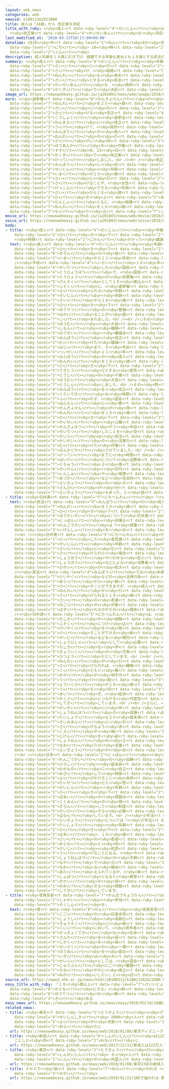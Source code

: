 ```yaml
---
layout: web_news
categories: web
newsid: k10011362621000
title: 成人は「18歳」から 改正案を決定
title_with_ruby: <ruby>成人<rt data-ruby-level="4">せいじん</rt></ruby>は「18<ruby>歳<rt data-ruby-level="7">さい</rt></ruby>」から
  <ruby>改正案<rt data-ruby-level="4">かいせいあん</rt></ruby>を<ruby>決定<rt data-ruby-level="3">けってい</rt></ruby>
last_modified_at: '2018-03-13T10:17:00+09:00'
datetime: 2018<ruby>年<rt data-ruby-level="1">ねん</rt></ruby>03<ruby>月<rt data-ruby-level="1">がつ</rt></ruby>13<ruby>日<rt
  data-ruby-level="1">にち</rt></ruby> 10<ruby>時<rt data-ruby-level="2">じ</rt></ruby>17<ruby>分<rt
  data-ruby-level="2">ふん</rt></ruby>
description: 成人年齢を１８歳に引き下げ、結婚できる年齢も男女とも１８歳とする民法の改正案を、政府が閣議で決定しました。
summary: <ruby>成人<rt data-ruby-level="4">せいじん</rt></ruby><ruby>年齢<rt data-ruby-level="7">ねんれい</rt></ruby>を１８<ruby>歳<rt
  data-ruby-level="7">さい</rt></ruby>に<ruby>引<rt data-ruby-level="2">ひ</rt></ruby>き<ruby>下<rt
  data-ruby-level="2">さ</rt></ruby>げ、<ruby>結婚<rt data-ruby-level="7">けっこん</rt></ruby>できる<ruby>年齢<rt
  data-ruby-level="7">ねんれい</rt></ruby>も<ruby>男女<rt data-ruby-level="1">だんじょ</rt></ruby>とも１８<ruby>歳<rt
  data-ruby-level="7">さい</rt></ruby>とする<ruby>民法<rt data-ruby-level="4">みんぽう</rt></ruby>の<ruby>改正案<rt
  data-ruby-level="4">かいせいあん</rt></ruby>を、<ruby>政府<rt data-ruby-level="5">せいふ</rt></ruby>が<ruby>閣議<rt
  data-ruby-level="6">かくぎ</rt></ruby>で<ruby>決定<rt data-ruby-level="3">けってい</rt></ruby>しました。
image_url: https://newswebeasy.github.io/ja201803/news/web/image/2018/03/13/K10011362621_1803131004_1803131017_01_02.jpg
more: <ruby>選挙権<rt data-ruby-level="6">せんきょけん</rt></ruby>が<ruby>得<rt data-ruby-level="4">え</rt></ruby>られる<ruby>年齢<rt
  data-ruby-level="7">ねんれい</rt></ruby>を２０<ruby>歳<rt data-ruby-level="7">さい</rt></ruby>から１８<ruby>歳<rt
  data-ruby-level="7">さい</rt></ruby>に<ruby>引<rt data-ruby-level="2">ひ</rt></ruby>き<ruby>下<rt
  data-ruby-level="2">さ</rt></ruby>げる<ruby>改正<rt data-ruby-level="4">かいせい</rt></ruby><ruby>公職<rt
  data-ruby-level="5">こうしょく</rt></ruby><ruby>選挙法<rt data-ruby-level="4">せんきょほう</rt></ruby>が、３<ruby>年前<rt
  data-ruby-level="2">ねんまえ</rt></ruby>に<ruby>成立<rt data-ruby-level="4">せいりつ</rt></ruby>したことなどを<ruby>受<rt
  data-ruby-level="3">う</rt></ruby>けて、<ruby>政府<rt data-ruby-level="5">せいふ</rt></ruby>は、<ruby>民法<rt
  data-ruby-level="4">みんぽう</rt></ruby>の<ruby>成人<rt data-ruby-level="4">せいじん</rt></ruby><ruby>年齢<rt
  data-ruby-level="7">ねんれい</rt></ruby>の<ruby>引<rt data-ruby-level="2">ひ</rt></ruby>き<ruby>下<rt
  data-ruby-level="2">さ</rt></ruby>げに<ruby>向<rt data-ruby-level="3">む</rt></ruby>けて<ruby>法案化<rt
  data-ruby-level="4">ほうあんか</rt></ruby>の<ruby>作業<rt data-ruby-level="3">さぎょう</rt></ruby>を<ruby>進<rt
  data-ruby-level="3">すす</rt></ruby>め、13<ruby>日<rt data-ruby-level="1">にち</rt></ruby>の<ruby>閣議<rt
  data-ruby-level="6">かくぎ</rt></ruby>で<ruby>改正案<rt data-ruby-level="4">かいせいあん</rt></ruby>を<ruby>決定<rt
  data-ruby-level="3">けってい</rt></ruby>しました。<br /><br /><ruby>改正案<rt data-ruby-level="4">かいせいあん</rt></ruby>では、<ruby>民法<rt
  data-ruby-level="4">みんぽう</rt></ruby>に<ruby>定<rt data-ruby-level="3">さだ</rt></ruby>められている<ruby>成人<rt
  data-ruby-level="4">せいじん</rt></ruby><ruby>年齢<rt data-ruby-level="7">ねんれい</rt></ruby>を<ruby>今<rt
  data-ruby-level="2">いま</rt></ruby>の２０<ruby>歳<rt data-ruby-level="7">さい</rt></ruby>から１８<ruby>歳<rt
  data-ruby-level="7">さい</rt></ruby>に<ruby>引<rt data-ruby-level="2">ひ</rt></ruby>き<ruby>下<rt
  data-ruby-level="2">さ</rt></ruby>げることや、<ruby>女性<rt data-ruby-level="5">じょせい</rt></ruby>が<ruby>結婚<rt
  data-ruby-level="7">けっこん</rt></ruby>できる<ruby>年齢<rt data-ruby-level="7">ねんれい</rt></ruby>を１６<ruby>歳<rt
  data-ruby-level="7">さい</rt></ruby>から１８<ruby>歳<rt data-ruby-level="7">さい</rt></ruby>に<ruby>引<rt
  data-ruby-level="2">ひ</rt></ruby>き<ruby>上<rt data-ruby-level="2">あ</rt></ruby>げて、<ruby>男女<rt
  data-ruby-level="1">だんじょ</rt></ruby>ともに、<ruby>結婚<rt data-ruby-level="7">けっこん</rt></ruby>できる<ruby>年齢<rt
  data-ruby-level="7">ねんれい</rt></ruby>を１８<ruby>歳<rt data-ruby-level="7">さい</rt></ruby>とすることが<ruby>盛<rt
  data-ruby-level="7">も</rt></ruby>り<ruby>込<rt data-ruby-level="7">こ</rt></ruby>まれています。
movie_url: https://newswebeasy.github.io/ja201803/news/web/movie/2018/03/13/k10011362621_201803131211_201803131212.mp4
voice_url: https://newswebeasy.github.io/ja201803/news/web/voice/2018/03/13/k10011362621_201803131211_201803131212.mp3
body:
- title: <ruby>成人<rt data-ruby-level="4">せいじん</rt></ruby><ruby>年齢<rt data-ruby-level="7">ねんれい</rt></ruby><ruby>引<rt
    data-ruby-level="2">ひ</rt></ruby>き<ruby>下<rt data-ruby-level="2">さ</rt></ruby>げ
    <ruby>時間<rt data-ruby-level="2">じかん</rt></ruby>かかった<ruby>議論<rt data-ruby-level="6">ぎろん</rt></ruby>
  text: <ruby>成人<rt data-ruby-level="4">せいじん</rt></ruby><ruby>年齢<rt data-ruby-level="7">ねんれい</rt></ruby><ruby>引<rt
    data-ruby-level="2">ひ</rt></ruby>き<ruby>下<rt data-ruby-level="2">さ</rt></ruby>げの<ruby>議論<rt
    data-ruby-level="6">ぎろん</rt></ruby>の<ruby>始<rt data-ruby-level="3">はじ</rt></ruby>まりは<ruby>今<rt
    data-ruby-level="2">いま</rt></ruby>から１１<ruby>年前<rt data-ruby-level="2">ねんまえ</rt></ruby>にさかのぼります。<br
    /><ruby>平成<rt data-ruby-level="4">へいせい</rt></ruby>１９<ruby>年<rt data-ruby-level="1">ねん</rt></ruby>に<ruby>成立<rt
    data-ruby-level="4">せいりつ</rt></ruby>した<ruby>国民<rt data-ruby-level="4">こくみん</rt></ruby><ruby>投票法<rt
    data-ruby-level="4">とうひょうほう</rt></ruby>で、<ruby>国民<rt data-ruby-level="4">こくみん</rt></ruby><ruby>投票<rt
    data-ruby-level="4">とうひょう</rt></ruby>の<ruby>投票権<rt data-ruby-level="6">とうひょうけん</rt></ruby>を<ruby>原則<rt
    data-ruby-level="5">げんそく</rt></ruby>として１８<ruby>歳以上<rt data-ruby-level="7">さいいじょう</rt></ruby>としたうえで、<ruby>付則<rt
    data-ruby-level="5">ふそく</rt></ruby>に、<ruby>選挙権<rt data-ruby-level="6">せんきょけん</rt></ruby>が<ruby>得<rt
    data-ruby-level="4">え</rt></ruby>られる<ruby>年齢<rt data-ruby-level="7">ねんれい</rt></ruby>や<ruby>成人<rt
    data-ruby-level="4">せいじん</rt></ruby><ruby>年齢<rt data-ruby-level="7">ねんれい</rt></ruby>を２０<ruby>歳<rt
    data-ruby-level="7">さい</rt></ruby>から１８<ruby>歳<rt data-ruby-level="7">さい</rt></ruby>に<ruby>引<rt
    data-ruby-level="2">ひ</rt></ruby>き<ruby>下<rt data-ruby-level="2">さ</rt></ruby>げるよう<ruby>法律<rt
    data-ruby-level="6">ほうりつ</rt></ruby>の<ruby>整備<rt data-ruby-level="5">せいび</rt></ruby>を<ruby>図<rt
    data-ruby-level="7">はか</rt></ruby>ることが<ruby>盛<rt data-ruby-level="7">も</rt></ruby>り<ruby>込<rt
    data-ruby-level="7">こ</rt></ruby>まれました。<br /><br />これを<ruby>受<rt data-ruby-level="3">う</rt></ruby>けて<ruby>法務<rt
    data-ruby-level="5">ほうむ</rt></ruby><ruby>大臣<rt data-ruby-level="4">だいじん</rt></ruby>の<ruby>諮問<rt
    data-ruby-level="7">しもん</rt></ruby><ruby>機関<rt data-ruby-level="4">きかん</rt></ruby>である<ruby>法制<rt
    data-ruby-level="5">ほうせい</rt></ruby><ruby>審議会<rt data-ruby-level="7">しんぎかい</rt></ruby>で<ruby>民法<rt
    data-ruby-level="4">みんぽう</rt></ruby><ruby>改正<rt data-ruby-level="4">かいせい</rt></ruby>に<ruby>向<rt
    data-ruby-level="3">む</rt></ruby>けた<ruby>議論<rt data-ruby-level="6">ぎろん</rt></ruby>が<ruby>始<rt
    data-ruby-level="3">はじ</rt></ruby>まり、９<ruby>年前<rt data-ruby-level="2">ねんまえ</rt></ruby>の<ruby>平成<rt
    data-ruby-level="4">へいせい</rt></ruby>２１<ruby>年<rt data-ruby-level="1">ねん</rt></ruby>、<ruby>民法<rt
    data-ruby-level="4">みんぽう</rt></ruby>の<ruby>成人<rt data-ruby-level="4">せいじん</rt></ruby><ruby>年齢<rt
    data-ruby-level="7">ねんれい</rt></ruby>を１８<ruby>歳<rt data-ruby-level="7">さい</rt></ruby>に<ruby>引<rt
    data-ruby-level="2">ひ</rt></ruby>き<ruby>下<rt data-ruby-level="2">さ</rt></ruby>げるのが<ruby>適当<rt
    data-ruby-level="5">てきとう</rt></ruby>だとする<ruby>意見<rt data-ruby-level="3">いけん</rt></ruby>をまとめ、<ruby>当時<rt
    data-ruby-level="2">とうじ</rt></ruby>の<ruby>千葉<rt data-ruby-level="3">ちば</rt></ruby><ruby>法務<rt
    data-ruby-level="5">ほうむ</rt></ruby><ruby>大臣<rt data-ruby-level="4">だいじん</rt></ruby>に<ruby>答申<rt
    data-ruby-level="7">とうしん</rt></ruby>しました。<br />その<ruby>際<rt data-ruby-level="5">さい</rt></ruby>、<ruby>民法<rt
    data-ruby-level="4">みんぽう</rt></ruby>を<ruby>改正<rt data-ruby-level="4">かいせい</rt></ruby>する<ruby>具体的<rt
    data-ruby-level="4">ぐたいてき</rt></ruby>な<ruby>時期<rt data-ruby-level="3">じき</rt></ruby>には<ruby>触<rt
    data-ruby-level="7">ふ</rt></ruby>れず、<ruby>国会<rt data-ruby-level="2">こっかい</rt></ruby>の<ruby>判断<rt
    data-ruby-level="5">はんだん</rt></ruby>に<ruby>委<rt data-ruby-level="8">ゆだ</rt></ruby>ねるとされていましたが、<ruby>選挙権<rt
    data-ruby-level="6">せんきょけん</rt></ruby>が<ruby>得<rt data-ruby-level="4">え</rt></ruby>られる<ruby>年齢<rt
    data-ruby-level="7">ねんれい</rt></ruby>を１８<ruby>歳<rt data-ruby-level="7">さい</rt></ruby>に<ruby>引<rt
    data-ruby-level="2">ひ</rt></ruby>き<ruby>下<rt data-ruby-level="2">さ</rt></ruby>げる<ruby>改正<rt
    data-ruby-level="4">かいせい</rt></ruby><ruby>公職<rt data-ruby-level="5">こうしょく</rt></ruby><ruby>選挙法<rt
    data-ruby-level="4">せんきょほう</rt></ruby>が３<ruby>年前<rt data-ruby-level="2">ねんまえ</rt></ruby>に<ruby>成立<rt
    data-ruby-level="4">せいりつ</rt></ruby>したことを<ruby>受<rt data-ruby-level="3">う</rt></ruby>け、<ruby>政府<rt
    data-ruby-level="5">せいふ</rt></ruby>は<ruby>民法<rt data-ruby-level="4">みんぽう</rt></ruby><ruby>改正<rt
    data-ruby-level="4">かいせい</rt></ruby>の<ruby>法案化<rt data-ruby-level="4">ほうあんか</rt></ruby>に<ruby>向<rt
    data-ruby-level="3">む</rt></ruby>けた<ruby>作業<rt data-ruby-level="3">さぎょう</rt></ruby>を<ruby>本格化<rt
    data-ruby-level="5">ほんかくか</rt></ruby>させていました。<br /><br /><ruby>閣議<rt data-ruby-level="6">かくぎ</rt></ruby><ruby>決定<rt
    data-ruby-level="3">けってい</rt></ruby>までに<ruby>時間<rt data-ruby-level="2">じかん</rt></ruby>がかかった<ruby>背景<rt
    data-ruby-level="6">はいけい</rt></ruby>について<ruby>法務省<rt data-ruby-level="5">ほうむしょう</rt></ruby>は、<ruby>途中<rt
    data-ruby-level="7">とちゅう</rt></ruby>２<ruby>度<rt data-ruby-level="3">ど</rt></ruby>の<ruby>政権<rt
    data-ruby-level="6">せいけん</rt></ruby><ruby>交代<rt data-ruby-level="3">こうたい</rt></ruby>があったことや、<ruby>飲酒<rt
    data-ruby-level="3">いんしゅ</rt></ruby>や<ruby>喫煙<rt data-ruby-level="7">きつえん</rt></ruby>の<ruby>扱<rt
    data-ruby-level="7">あつか</rt></ruby>いなど<ruby>社会的<rt data-ruby-level="4">しゃかいてき</rt></ruby>に<ruby>影響<rt
    data-ruby-level="7">えいきょう</rt></ruby>の<ruby>大<rt data-ruby-level="1">おお</rt></ruby>きいテーマをめぐり<ruby>賛否<rt
    data-ruby-level="6">さんぴ</rt></ruby>が<ruby>分<rt data-ruby-level="2">わ</rt></ruby>かれていたことなどの<ruby>影響<rt
    data-ruby-level="7">えいきょう</rt></ruby>もあった、と<ruby>話<rt data-ruby-level="2">はな</rt></ruby>しています。
- title: <ruby>日弁連<rt data-ruby-level="5">にちべんれん</rt></ruby>「<ruby>慎重<rt data-ruby-level="7">しんちょう</rt></ruby>であるべき」
  text: <ruby>民法<rt data-ruby-level="4">みんぽう</rt></ruby>の<ruby>成人<rt data-ruby-level="4">せいじん</rt></ruby><ruby>年齢<rt
    data-ruby-level="7">ねんれい</rt></ruby>を１８<ruby>歳<rt data-ruby-level="7">さい</rt></ruby>に<ruby>引<rt
    data-ruby-level="2">ひ</rt></ruby>き<ruby>下<rt data-ruby-level="2">さ</rt></ruby>げる<ruby>法改正<rt
    data-ruby-level="4">ほうかいせい</rt></ruby>について<ruby>日弁連<rt data-ruby-level="5">にちべんれん</rt></ruby>・<ruby>日本<rt
    data-ruby-level="1">にっぽん</rt></ruby><ruby>弁護士<rt data-ruby-level="5">べんごし</rt></ruby><ruby>連合会<rt
    data-ruby-level="4">れんごうかい</rt></ruby>は「<ruby>慎重<rt data-ruby-level="7">しんちょう</rt></ruby>であるべき」という<ruby>意見書<rt
    data-ruby-level="3">いけんしょ</rt></ruby>を<ruby>出<rt data-ruby-level="1">だ</rt></ruby>しています。<br
    /><br /><ruby>日弁連<rt data-ruby-level="5">にちべんれん</rt></ruby>が<ruby>去年<rt data-ruby-level="3">きょねん</rt></ruby>とおととしに<ruby>出<rt
    data-ruby-level="1">だ</rt></ruby>した<ruby>意見書<rt data-ruby-level="3">いけんしょ</rt></ruby>では、<ruby>成人<rt
    data-ruby-level="4">せいじん</rt></ruby><ruby>年齢<rt data-ruby-level="7">ねんれい</rt></ruby>が１８<ruby>歳<rt
    data-ruby-level="7">さい</rt></ruby>に<ruby>引<rt data-ruby-level="2">ひ</rt></ruby>き<ruby>下<rt
    data-ruby-level="2">さ</rt></ruby>げられた<ruby>場合<rt data-ruby-level="2">ばあい</rt></ruby>、マルチ<ruby>商法<rt
    data-ruby-level="4">しょうほう</rt></ruby>やいわゆる<ruby>恋人<rt data-ruby-level="7">こいびと</rt></ruby><ruby>商法<rt
    data-ruby-level="4">しょうほう</rt></ruby>などによる<ruby>消費者<rt data-ruby-level="4">しょうひしゃ</rt></ruby><ruby>被害<rt
    data-ruby-level="7">ひがい</rt></ruby>が<ruby>拡大<rt data-ruby-level="6">かくだい</rt></ruby>するおそれがある、としています。<br
    /><ruby>民法<rt data-ruby-level="4">みんぽう</rt></ruby>では<ruby>未成年者<rt data-ruby-level="4">みせいねんしゃ</rt></ruby>が<ruby>契約<rt
    data-ruby-level="7">けいやく</rt></ruby>などの<ruby>法律行為<rt data-ruby-level="7">ほうりつこうい</rt></ruby>をしても<ruby>後<rt
    data-ruby-level="2">あと</rt></ruby>から<ruby>取<rt data-ruby-level="3">と</rt></ruby>り<ruby>消<rt
    data-ruby-level="3">け</rt></ruby>すことができますが、<ruby>成人<rt data-ruby-level="4">せいじん</rt></ruby><ruby>年齢<rt
    data-ruby-level="7">ねんれい</rt></ruby>が<ruby>引<rt data-ruby-level="2">ひ</rt></ruby>き<ruby>下<rt
    data-ruby-level="2">さ</rt></ruby>げられると１８<ruby>歳<rt data-ruby-level="7">さい</rt></ruby>と１９<ruby>歳<rt
    data-ruby-level="7">さい</rt></ruby>の<ruby>若者<rt data-ruby-level="6">わかもの</rt></ruby>が<ruby>保護<rt
    data-ruby-level="5">ほご</rt></ruby>の<ruby>対象<rt data-ruby-level="4">たいしょう</rt></ruby>から<ruby>外<rt
    data-ruby-level="2">はず</rt></ruby>れるのがその<ruby>理由<rt data-ruby-level="3">りゆう</rt></ruby>です。<br
    /><ruby>日弁連<rt data-ruby-level="5">にちべんれん</rt></ruby>は、<ruby>若者<rt data-ruby-level="6">わかもの</rt></ruby>の<ruby>知識<rt
    data-ruby-level="5">ちしき</rt></ruby>や<ruby>経験<rt data-ruby-level="5">けいけん</rt></ruby>の<ruby>不足<rt
    data-ruby-level="4">ふそく</rt></ruby>につけ<ruby>込<rt data-ruby-level="7">こ</rt></ruby>むような<ruby>契約<rt
    data-ruby-level="7">けいやく</rt></ruby>を<ruby>取<rt data-ruby-level="3">と</rt></ruby>り<ruby>消<rt
    data-ruby-level="3">け</rt></ruby>すことができる<ruby>新<rt data-ruby-level="2">あら</rt></ruby>たな<ruby>制度<rt
    data-ruby-level="5">せいど</rt></ruby>などを<ruby>検討<rt data-ruby-level="6">けんとう</rt></ruby>することや、<ruby>消費者<rt
    data-ruby-level="4">しょうひしゃ</rt></ruby>として<ruby>必要<rt data-ruby-level="4">ひつよう</rt></ruby>な<ruby>知識<rt
    data-ruby-level="5">ちしき</rt></ruby>を<ruby>学<rt data-ruby-level="1">まな</rt></ruby>んでもらう<ruby>教育<rt
    data-ruby-level="3">きょういく</rt></ruby>の<ruby>充実<rt data-ruby-level="7">じゅうじつ</rt></ruby>が<ruby>必要<rt
    data-ruby-level="4">ひつよう</rt></ruby>だとしています。<br /><br /><ruby>成人<rt data-ruby-level="4">せいじん</rt></ruby><ruby>年齢<rt
    data-ruby-level="7">ねんれい</rt></ruby>が<ruby>引<rt data-ruby-level="2">ひ</rt></ruby>き<ruby>下<rt
    data-ruby-level="2">さ</rt></ruby>げられれば、<ruby>離婚<rt data-ruby-level="7">りこん</rt></ruby>して<ruby>子<rt
    data-ruby-level="1">こ</rt></ruby>どもと<ruby>暮<rt data-ruby-level="6">く</rt></ruby>らす<ruby>親<rt
    data-ruby-level="2">おや</rt></ruby>が<ruby>相手方<rt data-ruby-level="3">あいてかた</rt></ruby>から<ruby>受<rt
    data-ruby-level="3">う</rt></ruby>け<ruby>取<rt data-ruby-level="3">と</rt></ruby>る<ruby>養育費<rt
    data-ruby-level="4">よういくひ</rt></ruby>が１８<ruby>歳<rt data-ruby-level="7">さい</rt></ruby>で<ruby>打<rt
    data-ruby-level="3">う</rt></ruby>ち<ruby>切<rt data-ruby-level="3">き</rt></ruby>られるケースが<ruby>相次<rt
    data-ruby-level="3">あいつ</rt></ruby>ぎ、<ruby>経済<rt data-ruby-level="6">けいざい</rt></ruby><ruby>格差<rt
    data-ruby-level="5">かくさ</rt></ruby>につながる<ruby>可能性<rt data-ruby-level="5">かのうせい</rt></ruby>があるということも<ruby>指摘<rt
    data-ruby-level="7">してき</rt></ruby>しています。<br /><br />さらに、<ruby>民法<rt data-ruby-level="4">みんぽう</rt></ruby>の<ruby>改正<rt
    data-ruby-level="4">かいせい</rt></ruby>に<ruby>伴<rt data-ruby-level="7">ともな</rt></ruby>って<ruby>少年法<rt
    data-ruby-level="4">しょうねんほう</rt></ruby>の<ruby>保護<rt data-ruby-level="5">ほご</rt></ruby>の<ruby>対象<rt
    data-ruby-level="4">たいしょう</rt></ruby>も２０<ruby>歳未満<rt data-ruby-level="7">さいみまん</rt></ruby>から１８<ruby>歳未満<rt
    data-ruby-level="7">さいみまん</rt></ruby>に<ruby>引<rt data-ruby-level="2">ひ</rt></ruby>き<ruby>下<rt
    data-ruby-level="2">さ</rt></ruby>げるよう<ruby>求<rt data-ruby-level="4">もと</rt></ruby>める<ruby>声<rt
    data-ruby-level="2">こえ</rt></ruby>が<ruby>強<rt data-ruby-level="2">つよ</rt></ruby>まり、<ruby>事件<rt
    data-ruby-level="5">じけん</rt></ruby>を<ruby>起<rt data-ruby-level="3">お</rt></ruby>こした<ruby>少年<rt
    data-ruby-level="2">しょうねん</rt></ruby>の<ruby>立<rt data-ruby-level="2">た</rt></ruby>ち<ruby>直<rt
    data-ruby-level="2">なお</rt></ruby>りの<ruby>支援<rt data-ruby-level="7">しえん</rt></ruby>に<ruby>影響<rt
    data-ruby-level="7">えいきょう</rt></ruby>が<ruby>出<rt data-ruby-level="1">で</rt></ruby>るおそれもあるとしています。<br
    /><br /><ruby>日本<rt data-ruby-level="1">にっぽん</rt></ruby><ruby>弁護士<rt data-ruby-level="5">べんごし</rt></ruby><ruby>連合会<rt
    data-ruby-level="4">れんごうかい</rt></ruby>の<ruby>加藤<rt data-ruby-level="7">かとう</rt></ruby><ruby>裕<rt
    data-ruby-level="8">ひろし</rt></ruby><ruby>副会長<rt data-ruby-level="4">ふくかいちょう</rt></ruby>は「<ruby>若者<rt
    data-ruby-level="6">わかもの</rt></ruby>に<ruby>自立<rt data-ruby-level="2">じりつ</rt></ruby>を<ruby>目指<rt
    data-ruby-level="3">めざ</rt></ruby>して<ruby>頑張<rt data-ruby-level="7">がんば</rt></ruby>るよう<ruby>呼<rt
    data-ruby-level="6">よ</rt></ruby>びかけること<ruby>自体<rt data-ruby-level="2">じたい</rt></ruby>は<ruby>大切<rt
    data-ruby-level="2">たいせつ</rt></ruby>だと<ruby>思<rt data-ruby-level="2">おも</rt></ruby>うが、<ruby>成人<rt
    data-ruby-level="4">せいじん</rt></ruby><ruby>年齢<rt data-ruby-level="7">ねんれい</rt></ruby>を<ruby>引<rt
    data-ruby-level="2">ひ</rt></ruby>き<ruby>下<rt data-ruby-level="2">さ</rt></ruby>げた<ruby>場合<rt
    data-ruby-level="2">ばあい</rt></ruby>の<ruby>問題点<rt data-ruby-level="3">もんだいてん</rt></ruby>について、<ruby>国民<rt
    data-ruby-level="4">こくみん</rt></ruby>の<ruby>間<rt data-ruby-level="2">あいだ</rt></ruby>でもっと<ruby>議論<rt
    data-ruby-level="6">ぎろん</rt></ruby>して<ruby>制度<rt data-ruby-level="5">せいど</rt></ruby>を<ruby>整備<rt
    data-ruby-level="5">せいび</rt></ruby>する<ruby>必要<rt data-ruby-level="4">ひつよう</rt></ruby>がある」と<ruby>話<rt
    data-ruby-level="2">はな</rt></ruby>しています。<br /><ruby>少年法<rt data-ruby-level="4">しょうねんほう</rt></ruby>への<ruby>影響<rt
    data-ruby-level="7">えいきょう</rt></ruby>については「<ruby>少年法<rt data-ruby-level="4">しょうねんほう</rt></ruby>の<ruby>対象<rt
    data-ruby-level="4">たいしょう</rt></ruby><ruby>年齢<rt data-ruby-level="7">ねんれい</rt></ruby>が<ruby>引<rt
    data-ruby-level="2">ひ</rt></ruby>き<ruby>下<rt data-ruby-level="2">さ</rt></ruby>げられた<ruby>場合<rt
    data-ruby-level="2">ばあい</rt></ruby>、１８<ruby>歳<rt data-ruby-level="7">さい</rt></ruby>と１９<ruby>歳<rt
    data-ruby-level="7">さい</rt></ruby>の<ruby>若者<rt data-ruby-level="6">わかもの</rt></ruby>が<ruby>大人<rt
    data-ruby-level="8">おとな</rt></ruby>と<ruby>同<rt data-ruby-level="2">おな</rt></ruby>じ<ruby>刑事<rt
    data-ruby-level="7">けいじ</rt></ruby><ruby>処罰<rt data-ruby-level="7">しょばつ</rt></ruby>を<ruby>受<rt
    data-ruby-level="3">う</rt></ruby>けることになる。<ruby>今<rt data-ruby-level="2">いま</rt></ruby>は<ruby>少年法<rt
    data-ruby-level="4">しょうねんほう</rt></ruby>の<ruby>手続<rt data-ruby-level="4">てつづ</rt></ruby>きの<ruby>中<rt
    data-ruby-level="1">なか</rt></ruby>で<ruby>立<rt data-ruby-level="2">た</rt></ruby>ち<ruby>直<rt
    data-ruby-level="2">なお</rt></ruby>る<ruby>機会<rt data-ruby-level="4">きかい</rt></ruby>が<ruby>与<rt
    data-ruby-level="7">あた</rt></ruby>えられているが、<ruby>単<rt data-ruby-level="4">たん</rt></ruby>なる<ruby>処罰<rt
    data-ruby-level="7">しょばつ</rt></ruby>となると<ruby>教育<rt data-ruby-level="3">きょういく</rt></ruby>の<ruby>機会<rt
    data-ruby-level="4">きかい</rt></ruby>が<ruby>得<rt data-ruby-level="4">え</rt></ruby>られなくなり、<ruby>大<rt
    data-ruby-level="1">おお</rt></ruby>きな<ruby>問題<rt data-ruby-level="3">もんだい</rt></ruby>がある」と<ruby>指摘<rt
    data-ruby-level="7">してき</rt></ruby>しています。
- title: <ruby>官房長官<rt data-ruby-level="7">かんぼうちょうかん</rt></ruby>「<ruby>若年者<rt data-ruby-level="7">じゃくねんしゃ</rt></ruby>の<ruby>社会<rt
    data-ruby-level="2">しゃかい</rt></ruby><ruby>参加<rt data-ruby-level="4">さんか</rt></ruby><ruby>促進<rt
    data-ruby-level="7">そくしん</rt></ruby>を」
  text: <ruby>菅<rt data-ruby-level="8">かん</rt></ruby><ruby>官房長官<rt data-ruby-level="7">かんぼうちょうかん</rt></ruby>は<ruby>午後<rt
    data-ruby-level="2">ごご</rt></ruby>の<ruby>記者会見<rt data-ruby-level="3">きしゃかいけん</rt></ruby>で「<ruby>少子<rt
    data-ruby-level="2">しょうし</rt></ruby><ruby>高齢化<rt data-ruby-level="7">こうれいか</rt></ruby>が<ruby>急速<rt
    data-ruby-level="3">きゅうそく</rt></ruby>に<ruby>進<rt data-ruby-level="3">すす</rt></ruby>むわが<ruby>国<rt
    data-ruby-level="2">くに</rt></ruby>において、<ruby>若年者<rt data-ruby-level="7">じゃくねんしゃ</rt></ruby>の<ruby>積極的<rt
    data-ruby-level="4">せっきょくてき</rt></ruby>な<ruby>社会<rt data-ruby-level="2">しゃかい</rt></ruby><ruby>参加<rt
    data-ruby-level="4">さんか</rt></ruby>を<ruby>促<rt data-ruby-level="7">うなが</rt></ruby>し、その<ruby>自覚<rt
    data-ruby-level="4">じかく</rt></ruby>を<ruby>高<rt data-ruby-level="2">たか</rt></ruby>めるという<ruby>政策<rt
    data-ruby-level="6">せいさく</rt></ruby>の<ruby>一環<rt data-ruby-level="7">いっかん</rt></ruby>として、この<ruby>法案<rt
    data-ruby-level="4">ほうあん</rt></ruby>を<ruby>提出<rt data-ruby-level="5">ていしゅつ</rt></ruby>する<ruby>意義<rt
    data-ruby-level="5">いぎ</rt></ruby>は<ruby>大<rt data-ruby-level="1">おお</rt></ruby>きい。<ruby>政府<rt
    data-ruby-level="5">せいふ</rt></ruby>としては、<ruby>国会<rt data-ruby-level="2">こっかい</rt></ruby>において<ruby>十分<rt
    data-ruby-level="2">じゅうぶん</rt></ruby>にご<ruby>審議<rt data-ruby-level="7">しんぎ</rt></ruby>いただいたうえで、できるかぎり<ruby>速<rt
    data-ruby-level="7">すみ</rt></ruby>やかに<ruby>成立<rt data-ruby-level="4">せいりつ</rt></ruby>をお<ruby>願<rt
    data-ruby-level="4">ねが</rt></ruby>いしたい」と<ruby>述<rt data-ruby-level="5">の</rt></ruby>べました。
source_url: https://www3.nhk.or.jp/news/html/20180313/k10011362621000.html
easy_title_with_ruby: 「１８<ruby>歳以上<rt data-ruby-level="7">さいいじょう</rt></ruby>を<ruby>大人<rt
  data-ruby-level="8">おとな</rt></ruby>にする」<ruby>新<rt data-ruby-level="2">あたら</rt></ruby>しい<ruby>法律<rt
  data-ruby-level="6">ほうりつ</rt></ruby>の<ruby>案<rt data-ruby-level="4">あん</rt></ruby>を<ruby>決<rt
  data-ruby-level="3">き</rt></ruby>める
easy_news_url: https://newswebeasy.github.io/news/easy/2018/03/14/18歳以上を大人にする新しい法律の案を決める
related_news:
- title: <ruby>東京<rt data-ruby-level="2">とうきょう</rt></ruby><ruby>ディズニーランド<rt data-ruby-level="2">でぃずにーらんど</rt></ruby>で<ruby>成人式<rt
    data-ruby-level="4">せいじんしき</rt></ruby> 2000<ruby>人<rt data-ruby-level="1">にん</rt></ruby><ruby>余<rt
    data-ruby-level="5">よ</rt></ruby>が<ruby>決意<rt data-ruby-level="3">けつい</rt></ruby><ruby>新<rt
    data-ruby-level="2">あら</rt></ruby>たに
  url: https://newswebeasy.github.io/news/web/2018/01/08/東京ディズニーランドで成人式-2000人余が決意新たに
- title: <ruby>新成人<rt data-ruby-level="4">しんせいじん</rt></ruby>は123<ruby>万人<rt data-ruby-level="2">まんにん</rt></ruby>
    ことしと<ruby>同<rt data-ruby-level="2">おな</rt></ruby>じ
  url: https://newswebeasy.github.io/news/web/2017/12/31/新成人は123万人-ことしと同じ
- title: <ruby>東京<rt data-ruby-level="2">とうきょう</rt></ruby>23<ruby>区<rt data-ruby-level="3">く</rt></ruby>の<ruby>新成人<rt
    data-ruby-level="4">しんせいじん</rt></ruby> ８<ruby>人<rt data-ruby-level="1">にん</rt></ruby>に１<ruby>人<rt
    data-ruby-level="1">にん</rt></ruby>が<ruby>外国人<rt data-ruby-level="2">がいこくじん</rt></ruby>
  url: https://newswebeasy.github.io/news/web/2018/01/08/東京23区の新成人-8人に1人が外国人
- title: ＳＮＳで<ruby>狙<rt data-ruby-level="7">ねら</rt></ruby>われる <ruby>悪質<rt data-ruby-level="5">あくしつ</rt></ruby>ネットビジネスの<ruby>世界<rt
    data-ruby-level="3">せかい</rt></ruby>
  url: https://newswebeasy.github.io/news/web/2018/02/22/SNSで狙われる-悪質ネットビジネスの世界
...
```

